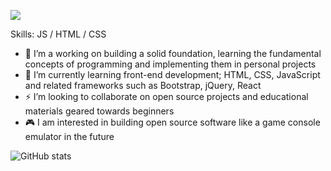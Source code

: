 ![](https://export-download.canva.com/V918s/DAEZWqV918s/36/0/0001-18609421286.png?X-Amz-Algorithm=AWS4-HMAC-SHA256&X-Amz-Credential=AKIAJHKNGJLC2J7OGJ6Q%2F20210320%2Fus-east-1%2Fs3%2Faws4_request&X-Amz-Date=20210320T170534Z&X-Amz-Expires=36496&X-Amz-Signature=6127cfc06e7e73da11868f32199d88700c515fa5299af083ec1bf1d68eb8849a&X-Amz-SignedHeaders=host&response-content-disposition=attachment%3B%20filename%2A%3DUTF-8%27%27GITHUB.COM%252FSOUNDWANDERS.png&response-expires=Sun%2C%2021%20Mar%202021%2003%3A13%3A50%20GMT)


Skills: JS / HTML / CSS

- 🦁 I’m a working on building a solid foundation, learning the fundamental concepts of programming and implementing them in personal projects
- 🌱 I’m currently learning front-end development; HTML, CSS, JavaScript and related frameworks such as Bootstrap, jQuery, React
- ⚡ I’m looking to collaborate on open source projects and educational materials geared towards beginners
- 🎮 I am interested in building open source software like a game console emulator in the future

![GitHub stats](https://github-readme-stats.vercel.app/api?username=soundwanders&show_icons=true)  
